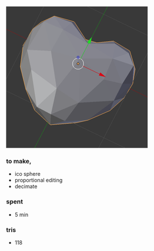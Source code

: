 ![](./output.png)

### to make,

* ico sphere
* proportional editing
* decimate

### spent

* 5 min

### tris

* 118